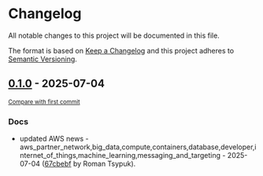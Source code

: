 # Changelog

All notable changes to this project will be documented in this file.

The format is based on [Keep a Changelog](http://keepachangelog.com/en/1.0.0/)
and this project adheres to [Semantic Versioning](http://semver.org/spec/v2.0.0.html).

<!-- insertion marker -->
## [0.1.0](https://github.com/tsypuk/aws-news/releases/tag/ver-2025-07-040.1.0) - 2025-07-04

<small>[Compare with first commit](https://github.com/tsypuk/aws-news/compare/1a4325904ee45c075e9e090696a24fb93b640149...ver-2025-07-04)</small>

### Docs

- updated AWS news - aws_partner_network,big_data,compute,containers,database,developer,internet_of_things,machine_learning,messaging_and_targeting - 2025-07-04 ([67cbebf](https://github.com/tsypuk/aws-news/commit/67cbebf3fdfbc30b138d8029edb0c38e8e9c5079) by Roman Tsypuk).

